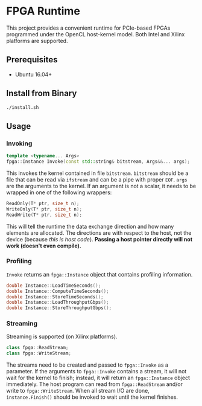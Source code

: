 # FPGA Runtime

This project provides a convenient runtime for PCIe-based FPGAs programmed under the OpenCL host-kernel model.
Both Intel and Xilinx platforms are supported.

## Prerequisites

+ Ubuntu 16.04+

## Install from Binary

```bash
./install.sh
```

## Usage

### Invoking

```C++
template <typename... Args>
fpga::Instance Invoke(const std::string& bitstream, Args&&... args);
```

This invokes the kernel contained in file `bitstream`.
`bitstream` should be a file that can be read via `ifstream` and can be a pipe with proper `EOF`.
`args` are the arguments to the kernel.
If an argument is not a scalar, it needs to be wrapped in one of the following wrappers:

```C++
ReadOnly(T* ptr, size_t n);
WriteOnly(T* ptr, size_t n);
ReadWrite(T* ptr, size_t n);
```

This will tell the runtime the data exchange direction and how many elements are allocated.
The directions are with respect to the host, not the device (because *this is host code*).
**Passing a host pointer directly will not work (doesn't even compile).**

### Profiling

 `Invoke` returns an `fpga::Instance` object that contains profiling information.

 ```C++
double Instance::LoadTimeSeconds();
double Instance::ComputeTimeSeconds();
double Instance::StoreTimeSeconds();
double Instance::LoadThroughputGbps();
double Instance::StoreThroughputGbps();
 ```

### Streaming

Streaming is supported (on Xilinx platforms).

```C++
class fpga::ReadStream;
class fpga::WriteStream;
```

The streams need to be created and passed to `fpga::Invoke` as a parameter.
If the arguments to `fpga::Invoke` contains a stream,
  it will not wait for the kernel to finish;
  instead, it will return an `fpga::Instance` object immediately.
The host program can read from `fpga::ReadStream` and/or write to
  `fpga::WriteStream`.
When all stream I/O are done,
  `instance.Finish()` should be invoked to wait until the kernel finishes.
